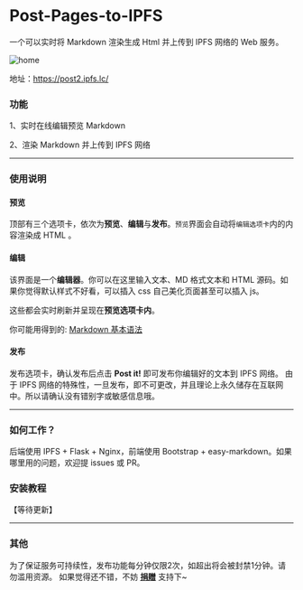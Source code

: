 # Post-Pages-to-IPFS

一个可以实时将 Markdown 渲染生成 Html 并上传到 IPFS 网络的 Web 服务。

![home](https://gateway.ipfs.lc/ipfs/QmR8Xj7bD8kTq5NCfVMW13mEVRoBRiD5GG5C4BYfvMnji8)

地址：https://post2.ipfs.lc/

### 功能
1、实时在线编辑预览 Markdown 

2、渲染 Markdown 并上传到 IPFS 网络

-----

### 使用说明
#### 预览
顶部有三个选项卡，依次为**预览**、**编辑**与**发布**。`预览`界面会自动将`编辑选项卡`内的内容渲染成 HTML 。

#### 编辑
该界面是一个**编辑器**。你可以在这里输入文本、MD 格式文本和 HTML 源码。如果你觉得默认样式不好看，可以插入 css 自己美化页面甚至可以插入 js。

这些都会实时刷新并呈现在**预览选项卡内**。

你可能用得到的: [Markdown 基本语法](https://gateway.ipfs.lc/ipfs/QmaSM2eTCtJ3o6cn6XSnt9EqhwJcLw9KUriLoL3DvbV6Bu)



#### 发布
发布选项卡，确认发布后点击 **Post it!** 即可发布你编辑好的文本到 IPFS 网络。
由于 IPFS 网络的特殊性，一旦发布，即不可更改，并且理论上永久储存在互联网中。所以请确认没有错别字或敏感信息哦。

-----

### 如何工作？
后端使用 IPFS + Flask + Nginx，前端使用 Bootstrap + easy-markdown。如果哪里用的问题，欢迎提 issues 或 PR。

### 安装教程

【等待更新】

-----

### 其他
为了保证服务可持续性，发布功能每分钟仅限2次，如超出将会被封禁1分钟。请勿滥用资源。
如果觉得还不错，不妨 [**捐赠**](https://gateway.ipfs.lc/ipfs/QmQ6pzGftyCJNYXvAVWatj1Y36TQB8ptiDaRxdE7xRmtYS) 支持下~
